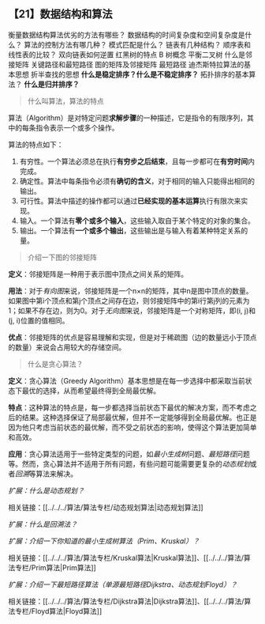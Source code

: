 ## 【21】数据结构和算法

衡量数据结构算法优劣的方法有哪些？
数据结构的时间复杂度和空间复杂度是什么？
算法的控制方法有哪几种？
模式匹配是什么？
链表有几种结构？
顺序表和线性表的比较？
双向链表如何逆置
红黑树的特点
B 树概念
平衡二叉树
什么是邻接矩阵
关键路径和最短路径
图的矩阵及邻接矩阵
最短路径
迪杰斯特拉算法的基本思想
折半查找的思想
**什么是稳定排序？什么是不稳定排序？**
拓扑排序的基本算法？
**什么是归并排序？**


> 什么叫算法，算法的特点

算法（Algorithm）是对特定问题**求解步骤**的一种描述，它是指令的有限序列，其中的每条指令表示一个或多个操作。

算法的特点如下：

1. 有穷性。一个算法必须总在执行**有穷步之后结束**，且每一步都可在**有穷时间**内完成。
2. 确定性。算法中每条指令必须有**确切的含义**，对于相同的输入只能得出相同的输出。
3. 可行性。算法中描述的操作都可以通过**已经实现的基本运算**执行有限次来实现。
4. 输入。一个算法有**零个或多个输入**，这些输入取自于某个特定的对象的集合。
5. 输出。一个算法有**一个或多个输出**，这些输出是与输入有着某种特定关系的量。

> 介绍一下图的邻接矩阵

**定义**：邻接矩阵是一种用于表示图中顶点之间关系的矩阵。

**用法**：对于*有向图*来说，邻接矩阵是一个n×n的矩阵，其中n是图中顶点的数量。如果图中第i个顶点和第j个顶点之间存在边，则邻接矩阵中的第i行第j列的元素为1；如果不存在边，则为0。对于*无向图*来说，邻接矩阵是一个对称矩阵，即(i, j)和(j, i)位置的值相同。

**优点**：邻接矩阵的优点是容易理解和实现，但是对于稀疏图（边的数量远小于顶点的数量）来说会占用较大的存储空间。

> 什么是贪心算法？

**定义**：贪心算法（Greedy Algorithm）基本思想是在每一步选择中都采取当前状态下最优的选择，从而希望最终得到全局最优解。

**特点**：这种算法的特点是，每一步都选择当前状态下最优的解决方案，而不考虑之后的结果。这种选择保证了局部最优解，但并不一定能够得到全局最优解。也正是因为他只考虑当前状态的最优解，而不受之前状态的影响，使得这个算法更加简单和高效。

**应用**：贪心算法适用于一些特定类型的问题，如*最小生成树*问题、*最短路径*问题等。然而，贪心算法并不适用于所有问题，有些问题可能需要更复杂的*动态规划*或者*回溯*等算法来解决。

*扩展：什么是动态规划？*


相关链接：[[../../../算法/算法专栏/动态规划算法|动态规划算法]]

*扩展：什么是回溯法？*


*扩展：介绍一下你知道的最小生成树算法（Prim、Kruskal）？*


相关链接：[[../../../算法/算法专栏/Kruskal算法|Kruskal算法]]、[[../../../算法/算法专栏/Prim算法|Prim算法]]

*扩展：介绍一下最短路径算法（单源最短路径Dijkstra、动态规划Floyd）？*


相关链接：[[../../../算法/算法专栏/Dijkstra算法|Dijkstra算法]]、[[../../../算法/算法专栏/Floyd算法|Floyd算法]]
